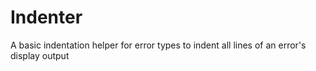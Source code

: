 # Indenter

A basic indentation helper for error types to indent all lines of an error's display output
